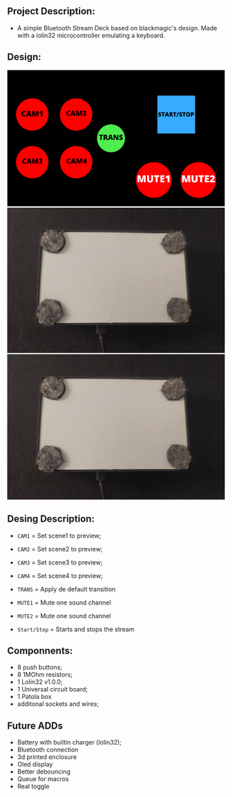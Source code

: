 Project Description: 
----
* A simple Bluetooth Stream Deck based on blackmagic's design. Made with a lolin32 microcontroller emulating a keyboard. 

Design:
----
![Design](Design.png)
![Version1](V1_bottom.jpeg)
![Version1](V1_bottom.jpeg)


Desing Description:
----
*   `CAM1` = Set scene1 to preview; 
*   `CAM2` = Set scene2 to preview;
*   `CAM3` = Set scene3 to preview;
*   `CAM4` = Set scene4 to preview;

*   `TRANS` = Apply de default transition 

*   `MUTE1` = Mute one sound channel
*   `MUTE2` = Mute one sound channel  

*   `Start/Stop` = Starts and stops the stream

Componnents: 
----
* 8 push buttons; 
* 8 1MOhm resistors; 
* 1 Lolin32 v1.0.0; 
* 1 Universal circuit board; 
* 1 Patola box 
* additonal sockets and wires; 

Future ADDs
----
* Battery with builtin charger (lolin32); 
* Bluetooth connection 
* 3d printed enclosure 
* Oled display
* Better debouncing 
* Queue for macros 
* Real toggle
